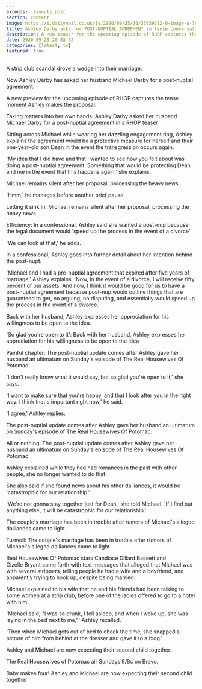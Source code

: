 ```yaml
---
extends: _layouts.post
section: content
image: https://i.dailymail.co.uk/1s/2020/09/25/20/33629212-0-image-a-76_1601062501863.jpg 
title: Ashley Darby asks for POST-NUPTIAL AGREEMENT in tense conversation with husband Michael 
description: A new teaser for the upcoming episode of RHOP captures the tense moment Ashley makes the proposal. 
date: 2020-09-25-20-53-52 
categories: [latest, tv] 
featured: true 
--- 
```

A strip club scandal drove a wedge into their marriage.

Now Ashley Darby has asked her husband Michael Darby for a post-nuptial agreement.

A new preview for the upcoming episode of RHOP captures the tense moment Ashley makes the proposal.

Taking matters into her own hands: Ashley Darby asked her husband Michael Darby for a post-nuptial agreement in a RHOP teaser

Sitting across Michael while wearing her dazzling engagement ring, Ashley explains the agreement would be a protective measure for herself and their one-year-old son Dean in the event the transgression occurs again.

'My idea that I did have and that I wanted to see how you felt about was doing a post-nuptial agreement. Something that would be protecting Dean and me in the event that this happens again,' she explains.

Michael remains silent after her proposal, processing the heavy news.

'Hmm,' he manages before another brief pause.

Letting it sink in: Michael remains silent after her proposal, processing the heavy news

Efficiency: In a confessional, Ashley said she wanted a post-nup because the legal document would 'speed up the process in the event of a divorce' 

'We can look at that,' he adds.

In a confessional, Ashley goes into further detail about her intention behind the post-nupt.

'Michael and I had a pre-nuptial agreement that expired after five years of marriage,' Ashley explains. 'Now, in the event of a divorce, I will receive fifty percent of our assets. And now, I think it would be good for us to have a post-nuptial agreement because post-nup would outline things that are guaranteed to get, no arguing, no disputing, and essentially would speed up the process in the event of a divorce.'

Back with her husband, Ashley expresses her appreciation for his willingness to be open to the idea.

'So glad you're open to it': Back with her husband, Ashley expresses her appreciation for his willingness to be open to the idea

Painful chapter: The post-nuptial update comes after Ashley gave her husband an ultimatum on Sunday's episode of The Real Housewives Of Potomac

'I don't really know what it would say, but so glad you're open to it,' she says.

'I want to make sure that you're happy, and that I look after you in the right way. I think that's important right now,' he said.

'I agree,' Ashley replies.

The post-nuptial update comes after Ashley gave her husband an ultimatum on Sunday's episode of The Real Housewives Of Potomac.

All or nothing: The post-nuptial update comes after Ashley gave her husband an ultimatum on Sunday's episode of The Real Housewives Of Potomac

Ashley explained while they had had romances in the past with other people, she no longer wanted to do that.

She also said if she found news about his other dalliances, it would be 'catastrophic for our relationship.'

'We're not gonna stay together just for Dean,' she told Michael. 'If I find out anything else, it will be catastrophic for our relationship.'

The couple's marriage has been in trouble after rumors of Michael's alleged dalliances came to light.

Turmoil: The couple's marriage has been in trouble after rumors of Michael's alleged dalliances came to light

Real Housewives Of Potomac stars Candiace Dillard Bassett and Gizelle Bryant came forth with text messages that alleged that Michael was with several strippers, telling people he had a wife and a boyfriend, and apparently trying to hook up, despite being married.

Michael explained to his wife that he and his friends had been talking to some women at a strip club, before one of the ladies offered to go to a hotel with him.

'Michael said, "I was so drunk, I fell asleep, and when I woke up, she was laying in the bed next to me,"' Ashley recalled.

'Then when Michael gets out of bed to check the time, she snapped a picture of him from behind at the dresser and gave it to a blog.' 

Ashley and Michael are now expecting their second child together.   

The Real Housewives of Potomac air Sundays 9/8c on Bravo. 

Baby makes four! Ashley and Michael are now expecting their second child together

